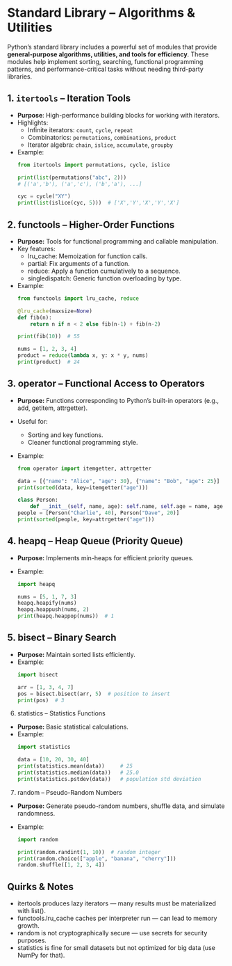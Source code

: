 # Standard Library – Algorithms & Utilities

Python’s standard library includes a powerful set of modules that provide **general-purpose algorithms, utilities, and tools for efficiency**. These modules help implement sorting, searching, functional programming patterns, and performance-critical tasks without needing third-party libraries.


## 1. `itertools` – Iteration Tools
- **Purpose**: High-performance building blocks for working with iterators.
- Highlights:
  - Infinite iterators: `count`, `cycle`, `repeat`
  - Combinatorics: `permutations`, `combinations`, `product`
  - Iterator algebra: `chain`, `islice`, `accumulate`, `groupby`
- Example:
  ```python
  from itertools import permutations, cycle, islice

  print(list(permutations("abc", 2)))  
  # [('a','b'), ('a','c'), ('b','a'), ...]

  cyc = cycle("XY")
  print(list(islice(cyc, 5)))  # ['X','Y','X','Y','X']

## 2. functools – Higher-Order Functions
- **Purpose:** Tools for functional programming and callable manipulation. 
- Key features:
  - lru_cache: Memoization for function calls.
  - partial: Fix arguments of a function.
  - reduce: Apply a function cumulatively to a sequence.
  - singledispatch: Generic function overloading by type.
- Example:
  ```python
  from functools import lru_cache, reduce

  @lru_cache(maxsize=None)
  def fib(n):
      return n if n < 2 else fib(n-1) + fib(n-2)

  print(fib(10))  # 55

  nums = [1, 2, 3, 4]
  product = reduce(lambda x, y: x * y, nums)
  print(product)  # 24

## 3. operator – Functional Access to Operators
- **Purpose:** Functions corresponding to Python’s built-in operators (e.g., add, getitem, attrgetter).
- Useful for:
  - Sorting and key functions.
  - Cleaner functional programming style.

- Example:
  ```python
  from operator import itemgetter, attrgetter

  data = [{"name": "Alice", "age": 30}, {"name": "Bob", "age": 25}]
  print(sorted(data, key=itemgetter("age")))

  class Person:
      def __init__(self, name, age): self.name, self.age = name, age
  people = [Person("Charlie", 40), Person("Dave", 20)]
  print(sorted(people, key=attrgetter("age")))

## 4. heapq – Heap Queue (Priority Queue)
- **Purpose:** Implements min-heaps for efficient priority queues.

- Example:
  ```python
  import heapq

  nums = [5, 1, 7, 3]
  heapq.heapify(nums)
  heapq.heappush(nums, 2)
  print(heapq.heappop(nums))  # 1

## 5. bisect – Binary Search
- **Purpose:** Maintain sorted lists efficiently.
- Example:
  ```python
  import bisect

  arr = [1, 3, 4, 7]
  pos = bisect.bisect(arr, 5)  # position to insert
  print(pos)  # 3

6. statistics – Statistics Functions
- **Purpose:** Basic statistical calculations.
- Example:
  ```python
  import statistics

  data = [10, 20, 30, 40]
  print(statistics.mean(data))     # 25
  print(statistics.median(data))   # 25.0
  print(statistics.pstdev(data))   # population std deviation


7. random – Pseudo-Random Numbers
- **Purpose:** Generate pseudo-random numbers, shuffle data, and simulate randomness.

- Example:
  ```python
  import random

  print(random.randint(1, 10))  # random integer
  print(random.choice(["apple", "banana", "cherry"]))
  random.shuffle([1, 2, 3, 4])


## Quirks & Notes
- itertools produces lazy iterators — many results must be materialized with list().
- functools.lru_cache caches per interpreter run — can lead to memory growth.
- random is not cryptographically secure — use secrets for security purposes.
- statistics is fine for small datasets but not optimized for big data (use NumPy for that).